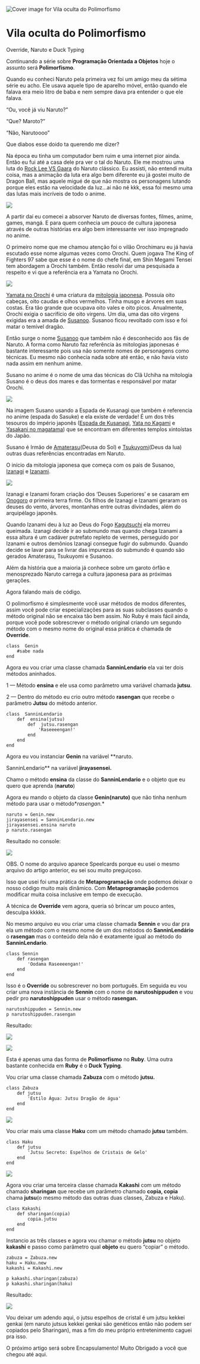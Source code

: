 ﻿
![Cover image for Vila oculta do Polimorfismo](https://res.cloudinary.com/practicaldev/image/fetch/s--nUgrAQ_---/c_imagga_scale,f_auto,fl_progressive,h_420,q_auto,w_1000/https://thepracticaldev.s3.amazonaws.com/i/13sih6qwxi0qeaaoar6t.png)
# Vila oculta do Polimorfismo

Override, Naruto e Duck Typing

Continuando a série sobre **Programação Orientada a Objetos** hoje o assunto será **Polimorfismo**.


Quando eu conheci Naruto pela primeira vez foi um amigo meu da sétima série eu acho. Ele usava aquele tipo de aparelho móvel, então quando ele falava era meio litro de baba e nem sempre dava pra entender o que ele falava.  
  
“Ou, você já viu Naruto?”  
  
“Que? Maroto?”  
  
“Não, Narutoooo”  
  
Que diabos esse doido ta querendo me dizer?

Na época eu tinha um computador bem ruim e uma internet pior ainda. Então eu fui até a casa dele pra ver o tal do Naruto. Ele me mostrou uma luta do [Rock Lee VS Gaara](https://www.youtube.com/watch?v=VgDgWzBL7s4) do Naruto clássico. Eu assisti, não entendi muita coisa, mas a animação da luta era algo bem diferente eu já gostei muito de Dragon Ball, mas aquele migué de que não mostra os personagens lutando porque eles estão na velocidade da luz…ai não né kkk, essa foi mesmo uma das lutas mais incríveis de todo o anime.

[![](https://res.cloudinary.com/practicaldev/image/fetch/s--j5CXxems--/c_limit%2Cf_auto%2Cfl_progressive%2Cq_auto%2Cw_880/https://miro.medium.com/max/696/1%2AAsscsA08YNe6qTppq7dNbA.jpeg)](https://res.cloudinary.com/practicaldev/image/fetch/s--j5CXxems--/c_limit%2Cf_auto%2Cfl_progressive%2Cq_auto%2Cw_880/https://miro.medium.com/max/696/1%2AAsscsA08YNe6qTppq7dNbA.jpeg)

A partir daí eu comecei a absorver Naruto de diversas fontes, filmes, anime, games, mangá. E para quem conhecia um pouco de cultura japonesa através de outras histórias era algo bem interessante ver isso impregnado no anime.

O primeiro nome que me chamou atenção foi o vilão Orochimaru eu já havia escutado esse nome algumas vezes como Orochi. Quem jogava The King of Fighters 97 sabe que esse é o nome do chefe final, em Shin Megami Tensei tem abordagem a Orochi também. Então resolvi dar uma pesquisada a respeito e vi que a referência era a Yamata no Orochi.

[![](https://res.cloudinary.com/practicaldev/image/fetch/s--9oxvHdMJ--/c_limit%2Cf_auto%2Cfl_progressive%2Cq_auto%2Cw_880/https://miro.medium.com/max/600/1%2A6CB2xIi8LYJ9dwlB7Et8xw.png)](https://res.cloudinary.com/practicaldev/image/fetch/s--9oxvHdMJ--/c_limit%2Cf_auto%2Cfl_progressive%2Cq_auto%2Cw_880/https://miro.medium.com/max/600/1%2A6CB2xIi8LYJ9dwlB7Et8xw.png)

[Yamata no Orochi](https://pt.wikipedia.org/wiki/Yamata_no_Orochi) é uma criatura da [mitologia japonesa](https://pt.wikipedia.org/wiki/Mitologia_japonesa). Possuía oito cabeças, oito caudas e olhos vermelhos. Tinha musgo e árvores em suas costas. Era tão grande que ocupava oito vales e oito picos. Anualmente, Orochi exigia o sacrifício de oito virgens. Um dia, uma das oito virgens exigidas era a amada de [Susanoo](https://pt.wikipedia.org/wiki/Susanoo). Susanoo ficou revoltado com isso e foi matar o temível dragão.

Então surge o nome [Susanoo](https://pt.wikipedia.org/wiki/Susanoo) que também não é desconhecido aos fãs de Naruto. A forma como Naruto faz referência às mitologias japonesas é bastante interessante pois usa não somente nomes de personagens como técnicas. Eu mesmo não conhecia nada sobre até então, e não havia visto nada assim em nenhum anime.

Susano no anime é o nome de uma das técnicas do Clã Uchiha na mitologia Susano é o deus dos mares e das tormentas e responsável por matar Orochi.

[![](https://res.cloudinary.com/practicaldev/image/fetch/s--4YbNdE0g--/c_limit%2Cf_auto%2Cfl_progressive%2Cq_auto%2Cw_880/https://miro.medium.com/max/807/1%2A5lc039y2LmSKia90SiVkkQ.jpeg)](https://res.cloudinary.com/practicaldev/image/fetch/s--4YbNdE0g--/c_limit%2Cf_auto%2Cfl_progressive%2Cq_auto%2Cw_880/https://miro.medium.com/max/807/1%2A5lc039y2LmSKia90SiVkkQ.jpeg)

Na imagem Susano usando a Espada de Kusanagi que também é referencia no anime (espada do Sasuke) e ela existe de verdade! É um dos três tesouros do império japonês ([Espada de Kusanagi](https://pt.wikipedia.org/wiki/Kusanagi_(espada)), [Yata no Kagami](https://pt.wikipedia.org/wiki/Yata_no_Kagami) e [Yasakani no magatama](https://pt.wikipedia.org/wiki/Magatama)) que se encontram em diferentes templos xintoístas do Japão.

Susano é Irmão de [Amaterasu](https://pt.wikipedia.org/wiki/Amaterasu)(Deusa do Sol) e [Tsukuyomi](https://pt.wikipedia.org/wiki/Tsukuyomi)(Deus da lua) outras duas referências encontradas em Naruto.

O início da mitologia japonesa que começa com os pais de Susanoo, [Izanagi](https://pt.wikipedia.org/wiki/Izanagi) e [Izanami](https://pt.wikipedia.org/wiki/Izanami).

[![](https://res.cloudinary.com/practicaldev/image/fetch/s--zIvg7EQq--/c_limit%2Cf_auto%2Cfl_progressive%2Cq_auto%2Cw_880/https://miro.medium.com/max/650/1%2A39d4relDMC-jBvh_s9JSCA.jpeg)](https://res.cloudinary.com/practicaldev/image/fetch/s--zIvg7EQq--/c_limit%2Cf_auto%2Cfl_progressive%2Cq_auto%2Cw_880/https://miro.medium.com/max/650/1%2A39d4relDMC-jBvh_s9JSCA.jpeg)

Izanagi e Izanami foram criação dos ‘Deuses Superiores’ e se casaram em [Onogoro](https://en.wikipedia.org/wiki/Onogoro_Island) _a_ primeira terra firme. Os filhos de Izanagi e Izanami geraram os deuses do vento, árvores, montanhas entre outras divindades, além do arquipélago japonês.

Quando Izanami deu à luz ao Deus do Fogo [Kagutsuchi](https://en.wikipedia.org/wiki/Kagu-tsuchi) ela morreu queimada. Izanagi decide ir ao submundo mas quando chega Izanami a essa altura é um cadáver putrefato repleto de vermes, perseguido por Izanami e outros demônios Izanagi consegue fugir do submundo. Quando decide se lavar para se livrar das impurezas do submundo é quando são gerados Amaterasu, Tsukuyomi e Susanoo.

Além da história que a maioria já conhece sobre um garoto órfão e menosprezado Naruto carrega a cultura japonesa para as próximas gerações.

Agora falando mais de código.

O polimorfismo é simplesmente você usar métodos de modos diferentes, assim você pode criar especializações para as suas subclasses quando o método original não se encaixa tão bem assim. No Ruby é mais fácil ainda, porque você pode sobrescrever o método original criando um segundo método com o mesmo nome do original essa prática é chamada de **Override**.

```
class  Genin
    #sabe nada
end

```

Agora eu vou criar uma classe chamada **SanninLendario** ela vai ter dois métodos aninhados.  
  
1 — Método **ensina** e ele usa como parâmetro uma variável chamada **jutsu**.  
  
2 — Dentro do método eu crio outro método **rasengan** que recebe o parâmetro **Jutsu** do método anterior.

```
class  SanninLendario
    def  ensina(jutsu)
        def  jutsu.rasengan
            'Raseeeengan!'
        end
    end
end

```

Agora eu vou instanciar **Genin** na variável **naruto.  
  
SanninLendario** na variável **jirayasensei.**

Chamo o método **ensina** da classe do **SanninLendario** e o objeto que eu quero que aprenda (**naruto**)  
  
Agora eu mando o objeto da classe **Genin(naruto)** que não tinha nenhum método para usar o método*_rasengan._*

```
naruto = Genin.new
jirayasensei = SanninLendario.new
jirayasensei.ensina naruto
p naruto.rasengan

```

Resultado no console:

[![](https://res.cloudinary.com/practicaldev/image/fetch/s--Tv-Kh8qW--/c_limit%2Cf_auto%2Cfl_progressive%2Cq_auto%2Cw_880/https://miro.medium.com/max/543/1%2Anoof6WHSxMfxNc6fz9BmXA.png)](https://res.cloudinary.com/practicaldev/image/fetch/s--Tv-Kh8qW--/c_limit%2Cf_auto%2Cfl_progressive%2Cq_auto%2Cw_880/https://miro.medium.com/max/543/1%2Anoof6WHSxMfxNc6fz9BmXA.png)

OBS. O nome do arquivo aparece Speelcards porque eu usei o mesmo arquivo do artigo anterior, eu sei sou muito preguiçoso.

Isso que usei foi uma prática de **Metaprogramação** onde podemos deixar o nosso código muito mais dinâmico. Com **Metaprogramação** podemos modificar muita coisa inclusive em tempo de execução.  
  
A técnica de **Override** vem agora, queria só brincar um pouco antes, desculpa kkkkk.

No mesmo arquivo eu vou criar uma classe chamada **Sennin** e vou dar pra ela um método com o mesmo nome de um dos métodos do **SanninLendário** o **rasengan** mas o conteúdo dela não é exatamente igual ao método do **SanninLendario**.

```
class Sennin
    def rasengan
        'Oodama Raseeeengan!'
    end
end

```

Isso é o **Override** ou sobrescrever no bom português. Em seguida eu vou criar uma nova instância de **Sennin** com o nome de **narutoshippuden** e vou pedir pro **narutoshippuden** usar o método **rasengan.**

```
narutoshippuden = Sennin.new
p narutoshippuden.rasengan

```

Resultado:

[![](https://res.cloudinary.com/practicaldev/image/fetch/s--vGMrfk2W--/c_limit%2Cf_auto%2Cfl_progressive%2Cq_auto%2Cw_880/https://miro.medium.com/max/552/1%2ATjyZuqtLxPNOn5byzuws6A.png)](https://res.cloudinary.com/practicaldev/image/fetch/s--vGMrfk2W--/c_limit%2Cf_auto%2Cfl_progressive%2Cq_auto%2Cw_880/https://miro.medium.com/max/552/1%2ATjyZuqtLxPNOn5byzuws6A.png)

[![](https://res.cloudinary.com/practicaldev/image/fetch/s--2JpH-G6H--/c_limit%2Cf_auto%2Cfl_progressive%2Cq_auto%2Cw_880/https://miro.medium.com/max/428/1%2A6fB1onLq93Cml3BETnOk9g.png)](https://res.cloudinary.com/practicaldev/image/fetch/s--2JpH-G6H--/c_limit%2Cf_auto%2Cfl_progressive%2Cq_auto%2Cw_880/https://miro.medium.com/max/428/1%2A6fB1onLq93Cml3BETnOk9g.png)

Esta é apenas uma das forma de **Polimorfismo** no **Ruby**. Uma outra bastante conhecida em **Ruby** é o **Duck Typing**.

Vou criar uma classe chamada **Zabuza** com o método **jutsu.**

```
class Zabuza
    def jutsu
        'Estilo Água: Jutsu Dragão de água'
    end
end

```

[![](https://res.cloudinary.com/practicaldev/image/fetch/s--bkppwiYM--/c_limit%2Cf_auto%2Cfl_progressive%2Cq_auto%2Cw_880/https://miro.medium.com/max/486/1%2AaNGOGp9dPVxFNi31mlPh6g.jpeg)](https://res.cloudinary.com/practicaldev/image/fetch/s--bkppwiYM--/c_limit%2Cf_auto%2Cfl_progressive%2Cq_auto%2Cw_880/https://miro.medium.com/max/486/1%2AaNGOGp9dPVxFNi31mlPh6g.jpeg)

Vou criar mais uma classe **Haku** com um método chamado **jutsu** também.

```
class Haku
    def jutsu
        'Jutsu Secreto: Espelhos de Cristais de Gelo'
    end
end

```

[![](https://res.cloudinary.com/practicaldev/image/fetch/s--XxdGLBmq--/c_limit%2Cf_auto%2Cfl_progressive%2Cq_auto%2Cw_880/https://miro.medium.com/max/710/1%2ANzOsn0gnYdIJB32WBnCnTA.png)](https://res.cloudinary.com/practicaldev/image/fetch/s--XxdGLBmq--/c_limit%2Cf_auto%2Cfl_progressive%2Cq_auto%2Cw_880/https://miro.medium.com/max/710/1%2ANzOsn0gnYdIJB32WBnCnTA.png)

Agora vou criar uma terceira classe chamada **Kakashi** com um método chamado **sharingan** que recebe um parâmetro chamado **copia, copia** chama **jutsu**(o mesmo método das outras duas classes, Zabuza e Haku).

```
class Kakashi
    def sharingan(copia)
        copia.jutsu
    end
end

```

Instancio as três classes e agora vou chamar o método **jutsu** no objeto **kakashi** e passo como parâmetro qual **objeto** eu quero “copiar” o método.

```
zabuza = Zabuza.new
haku = Haku.new
kakashi = Kakashi.new

p kakashi.sharingan(zabuza)
p kakashi.sharingan(haku)

```

Resultado:

[![](https://res.cloudinary.com/practicaldev/image/fetch/s--h0soerat--/c_limit%2Cf_auto%2Cfl_progressive%2Cq_auto%2Cw_880/https://miro.medium.com/max/540/1%2A7tr21Vqh82_umGI2Hyol-Q.png)](https://res.cloudinary.com/practicaldev/image/fetch/s--h0soerat--/c_limit%2Cf_auto%2Cfl_progressive%2Cq_auto%2Cw_880/https://miro.medium.com/max/540/1%2A7tr21Vqh82_umGI2Hyol-Q.png)

Vou deixar um adendo aqui, o jutsu espelhos de cristal é um jutsu kekkei genkai (em naruto jutsus kekkei genkai são genéticos então não podem ser copiados pelo Sharingan), mas a fim do meu próprio entretenimento caguei pra isso.

O próximo artigo será sobre Encapsulamento! Muito Obrigado a você que chegou até aqui.
